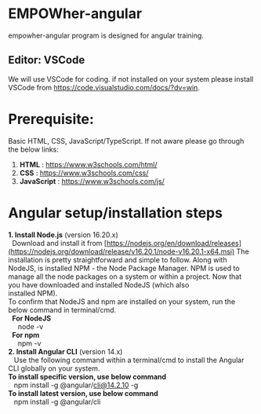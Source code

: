# EMPOWher-angular
empowher-angular program is designed for angular training.

## Editor: VSCode
  We will use VSCode for coding. if not installed on your system please install VSCode from https://code.visualstudio.com/docs/?dv=win.

# Prerequisite:
  Basic HTML, CSS, JavaScript/TypeScript.
  If not aware please go through the below links:
  1. **HTML** : https://www.w3schools.com/html/
  2. **CSS** : https://www.w3schools.com/css/
  3. **JavaScript** : https://www.w3schools.com/js/

# Angular setup/installation steps
  **1. Install Node.js** (version 16.20.x)\
    	&nbsp;&nbsp;Download and install it from [https://nodejs.org/en/download/releases](https://nodejs.org/download/release/v16.20.1/node-v16.20.1-x64.msi)
      The installation is pretty straightforward and simple to follow. Along with NodeJS, is installed NPM - the Node Package Manager. 
      NPM is used to manage all the node packages on a system or within a project. Now that you have downloaded and installed NodeJS (which also 		 
  		installed NPM).\
      To confirm that NodeJS and npm are installed on your system, run the below command in terminal/cmd.\
     &nbsp;&nbsp;**For NodeJS**\
     	 &nbsp;&nbsp;&nbsp;&nbsp; node -v\
     &nbsp;&nbsp;**For npm**\
      	&nbsp;&nbsp;&nbsp;&nbsp; npm -v\
  **2. Install Angular CLI** (version 14.x)\
    	 &nbsp;&nbsp; Use the following command within a terminal/cmd to install the Angular CLI globally on your system.\
      **To install specific version, use below command**\
      	&nbsp;&nbsp; npm install -g @angular/cli@14.2.10 -g\
      **To install latest version, use below command**\
        &nbsp;&nbsp;	npm install -g @angular/cli
